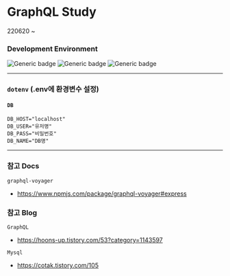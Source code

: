 # GraphQL Study

220620 ~

### Development Environment

![Generic badge](https://img.shields.io/badge/Node-v16.15.1-green.svg)
![Generic badge](https://img.shields.io/badge/Mysql-v8.0.29-orange.svg)
![Generic badge](https://img.shields.io/badge/React-v18.2.0-skyblue.svg)

<hr>

### `dotenv` (.env에 환경변수 설정)

#### `DB`

```
DB_HOST="localhost"
DB_USER="유저명"
DB_PASS="비밀번호"
DB_NAME="DB명"
```

<hr>

### 참고 Docs

`graphql-voyager`

-   https://www.npmjs.com/package/graphql-voyager#express

### 참고 Blog

`GraphQL`

-   https://hoons-up.tistory.com/53?category=1143597

`Mysql`

-   https://cotak.tistory.com/105
